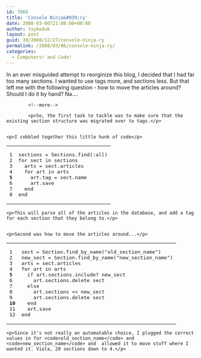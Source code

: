 ```yaml
---
id: 7066
title: 'Console Ninja&#039;ry'
date: 2008-03-06T21:08:00+00:00
author: tsykoduk
layout: post
guid: 30/2008/12/27/console-ninja-ry
permalink: /2008/03/06/console-ninja-ry/
categories:
  - Computers! and Code!
---
```

<p>In an ever misguided attempt to reorginize this blog, I decided that I had far too many sections. I wanted to use tags more, and sections less. But that left me with the following question - how to move the articles around? Should I do it by hand? Na....</p>

            <!--more-->

            <p>So, the first task to tackle was to make sure that the existing section structure was migrated over to tags.</p>


	<p>I cobbled together this little hunk of code</p>


<table class="CodeRay"><tr>
  <td class="line_numbers" title="click to toggle" onclick="with (this.firstChild.style) { display = (display == '') ? 'none' : '' }"><pre>1<tt>
</tt>2<tt>
</tt>3<tt>
</tt>4<tt>
</tt><strong>5</strong><tt>
</tt>6<tt>
</tt>7<tt>
</tt>8<tt>
</tt></pre></td>
  <td class="code"><pre ondblclick="with (this.style) { overflow = (overflow == 'auto' || overflow == '') ? 'visible' : 'auto' }">sections = <span class="co">Sections</span>.find(<span class="sy">:all</span>)<tt>
</tt><span class="r">for</span> sect <span class="r">in</span> sections<tt>
</tt>  arts = sect.articles<tt>
</tt>  <span class="r">for</span> art <span class="r">in</span> arts<tt>
</tt>    art.tag = sect.name<tt>
</tt>    art.save<tt>
</tt>  <span class="r">end</span><tt>
</tt><span class="r">end</span></pre></td>
</tr></table>


	<p>This will parse all of the articles in the database, and add a tag for each section that they belong to.</p>


	<p>Second was how to move the articles around...</p>


<table class="CodeRay"><tr>
  <td class="line_numbers" title="click to toggle" onclick="with (this.firstChild.style) { display = (display == '') ? 'none' : '' }"><pre>1<tt>
</tt>2<tt>
</tt>3<tt>
</tt>4<tt>
</tt><strong>5</strong><tt>
</tt>6<tt>
</tt>7<tt>
</tt>8<tt>
</tt>9<tt>
</tt><strong>10</strong><tt>
</tt>11<tt>
</tt>12<tt>
</tt></pre></td>
  <td class="code"><pre ondblclick="with (this.style) { overflow = (overflow == 'auto' || overflow == '') ? 'visible' : 'auto' }">sect = <span class="co">Section</span>.find_by_name(<span class="s"><span class="dl">&quot;</span><span class="k">old_section_name</span><span class="dl">&quot;</span></span>)<tt>
</tt>new_sect = <span class="co">Section</span>.find_by_name(<span class="s"><span class="dl">&quot;</span><span class="k">new_section_name</span><span class="dl">&quot;</span></span>)<tt>
</tt>arts = sect.articles<tt>
</tt><span class="r">for</span> art <span class="r">in</span> arts<tt>
</tt>  <span class="r">if</span> art.sections.include? new_sect<tt>
</tt>    art.sections.delete sect<tt>
</tt>  <span class="r">else</span><tt>
</tt>    art.sections &lt;&lt; new_sect<tt>
</tt>    art.sections.delete sect<tt>
</tt>  <span class="r">end</span><tt>
</tt>  art.save<tt>
</tt><span class="r">end</span></pre></td>
</tr></table>


	<p>Since it's not really an automatable choice, I plugged the correct values in for <code>old_section_name</code> and <code>new_section_name</code> and  allowed it to move stuff where I wanted it. Viola, 20 sections down to 4.</p>